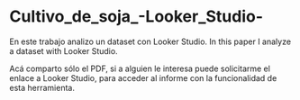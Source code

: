 # Cultivo_de_soja_-Looker_Studio-
En este trabajo analizo un dataset con Looker Studio. In this paper I analyze a dataset with Looker Studio.

Acá comparto sólo el PDF, si a alguien le interesa puede solicitarme el enlace a Looker Studio, para acceder al informe con la funcionalidad de esta herramienta.

